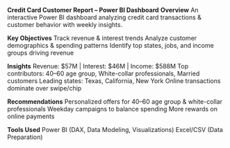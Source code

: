 **Credit Card Customer Report – Power BI Dashboard**
**Overview**
An interactive Power BI dashboard analyzing credit card transactions & customer behavior with weekly insights.

**Key Objectives**
Track revenue & interest trends
Analyze customer demographics & spending patterns
Identify top states, jobs, and income groups driving revenue

**Insights**
Revenue: $57M | Interest: $46M | Income: $588M
Top contributors: 40–60 age group, White-collar professionals, Married customers
Leading states: Texas, California, New York
Online transactions dominate over swipe/chip

**Recommendations**
Personalized offers for 40–60 age group & white-collar professionals
Weekday campaigns to balance spending
More rewards on online payments

**Tools Used**
Power BI (DAX, Data Modeling, Visualizations)
Excel/CSV (Data Preparation)
